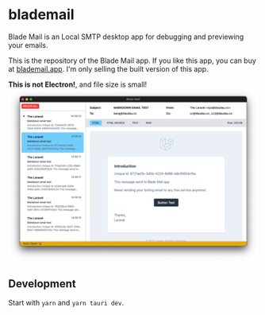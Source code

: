 # blademail

Blade Mail is an Local SMTP desktop app for debugging and previewing your emails.

This is the repository of the Blade Mail app. If you like this app, you can buy at [blademail.app](https://blademail.app). I'm only selling the built version of this app.

**This is not Electron!**, and file size is small!
![](/blade-mail-screenshot.png)

## Development

Start with `yarn` and `yarn tauri dev`.

